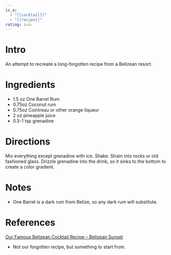 ```yaml
---
is_a:
  - "[[cocktail]]"
  - "[[recipe]]"
rating: 👍👍
---
```

# Intro
An attempt to recreate a long-forgotten recipe from a Belizean resort.

# Ingredients
* 1.5 oz One Barrel Rum
* 0.75oz Coconut rum
* 0.75oz Cointreau or other orange liqueur
* 2 oz pineapple juice
* 0.5-1 tsp grenadine

# Directions
Mix everything except grenadine with ice. Shake. Strain into rocks or old fashioned glass. Drizzle grenadine into the drink, so it sinks to the bottom to create a color gradient.

# Notes
- One Barrel is a dark rum from Belize, so any dark rum will substitute.

# References
[Our Famous Belizean Cocktail Recipe – Belizean Sunset](https://www.belizeandreams.com/belize-travel/Our-Famous-Belizean-Cocktail-Recipe-Belizean-Sunset)
* Not our forgotten recipe, but something to start from.
